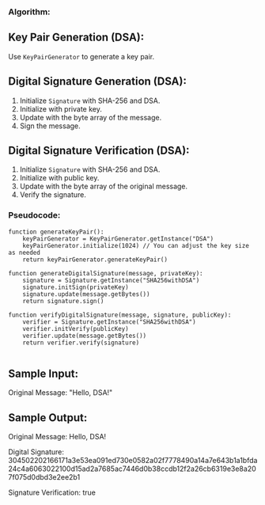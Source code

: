 ### Algorithm:


## Key Pair Generation (DSA):
Use `KeyPairGenerator` to generate a key pair.

## Digital Signature Generation (DSA):
1. Initialize `Signature` with SHA-256 and DSA.
2. Initialize with private key.
3. Update with the byte array of the message.
4. Sign the message.

## Digital Signature Verification (DSA):
1. Initialize `Signature` with SHA-256 and DSA.
2. Initialize with public key.
3. Update with the byte array of the original message.
4. Verify the signature.


### Pseudocode:

```
function generateKeyPair():
    keyPairGenerator = KeyPairGenerator.getInstance("DSA")
    keyPairGenerator.initialize(1024) // You can adjust the key size as needed
    return keyPairGenerator.generateKeyPair()

function generateDigitalSignature(message, privateKey):
    signature = Signature.getInstance("SHA256withDSA")
    signature.initSign(privateKey)
    signature.update(message.getBytes())
    return signature.sign()

function verifyDigitalSignature(message, signature, publicKey):
    verifier = Signature.getInstance("SHA256withDSA")
    verifier.initVerify(publicKey)
    verifier.update(message.getBytes())
    return verifier.verify(signature)


```

## Sample Input:

Original Message: "Hello, DSA!"

## Sample Output:

Original Message: Hello, DSA!

Digital Signature: 304502202166171a3e53ea091ed730e0582a02f7778490a14a7e643b1a1bfda24c4a6063022100d15ad2a7685ac7446d0b38ccdb12f2a26cb6319e3e8a207f075d0dbd3e2ee2b1

Signature Verification: true

